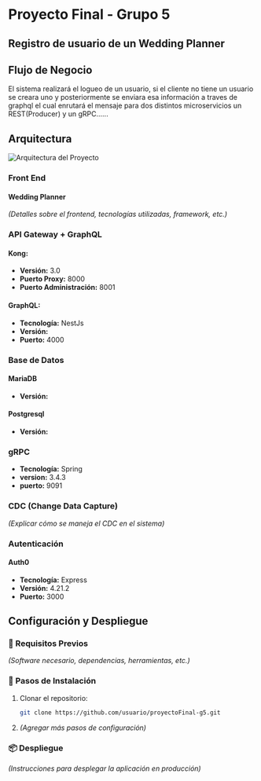 # Proyecto Final - Grupo 5

## Registro de usuario de un Wedding Planner

## Flujo de Negocio

El sistema realizará el logueo de un usuario, si el cliente no tiene un usuario se creara uno y posteriormente se enviara esa información a traves de graphql el cual enrutará el mensaje para dos distintos microservicios un REST(Producer) y un gRPC......

## Arquitectura

![Arquitectura del Proyecto](https://github.com/user-attachments/assets/ad73429a-9253-4bf1-97c6-e0d44a55afc1)

### Front End

#### Wedding Planner

_(Detalles sobre el frontend, tecnologías utilizadas, framework, etc.)_

### API Gateway + GraphQL

#### Kong:

- **Versión:** 3.0
- **Puerto Proxy:** 8000
- **Puerto Administración:** 8001

#### GraphQL:

- **Tecnología:** NestJs
- **Versión:**
- **Puerto:** 4000

### Base de Datos

#### MariaDB

- **Versión:**

#### Postgresql

- **Versión:**

### gRPC

- **Tecnología:** Spring
- **version:** 3.4.3
- **puerto:** 9091

### CDC (Change Data Capture)

_(Explicar cómo se maneja el CDC en el sistema)_

### Autenticación

#### Auth0

- **Tecnología:** Express
- **Versión:** 4.21.2
- **Puerto:** 3000

## Configuración y Despliegue

### 📌 Requisitos Previos

_(Software necesario, dependencias, herramientas, etc.)_

### 🚀 Pasos de Instalación

1. Clonar el repositorio:
   ```bash
   git clone https://github.com/usuario/proyectoFinal-g5.git
   ```
2. _(Agregar más pasos de configuración)_

### 📦 Despliegue

_(Instrucciones para desplegar la aplicación en producción)_
